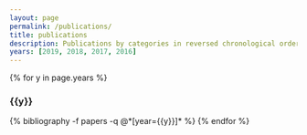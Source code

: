 ```yaml
---
layout: page
permalink: /publications/
title: publications
description: Publications by categories in reversed chronological order. Generated by jekyll-scholar.
years: [2019, 2018, 2017, 2016]
---
```


{% for y in page.years %}
  <h3 class="year">{{y}}</h3>
  {% bibliography -f papers -q @*[year={{y}}]* %}
{% endfor %}
